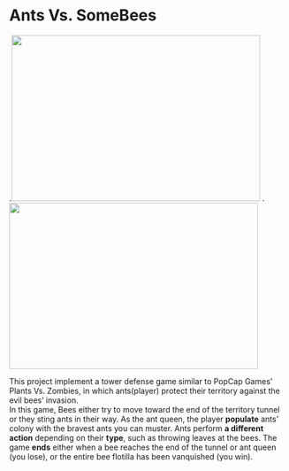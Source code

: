 # Ants Vs. SomeBees

.<img src="https://user-images.githubusercontent.com/104662491/207790389-3b506238-8b5e-4333-ac08-819b1cfb3a89.png" width="450" height="300" />
.<img src="https://user-images.githubusercontent.com/104662491/207789283-36f6e892-22e9-487e-be75-0caee13f0a4d.png" width="450" height="300" />

This project implement a tower defense game similar to PopCap Games' Plants Vs. Zombies, in which ants(player) protect their territory against the evil bees’ invasion.   
In this game, Bees either try to move toward the end of the territory tunnel or they sting ants in their way. As the ant queen, the player **populate** ants' colony with the bravest ants you can muster. Ants perform **a different action** depending on their **type**, such as throwing leaves at the bees. The game **ends** either when a bee reaches the end of the tunnel or ant queen (you lose), or the entire bee flotilla has been vanquished (you win).
